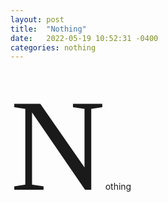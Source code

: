 ```yaml
---
layout: post
title:  "Nothing"
date:   2022-05-19 10:52:31 -0400
categories: nothing
---
```

<span style="font-family:GoudyInitialen; font-size: 15em;">N</span>othing
